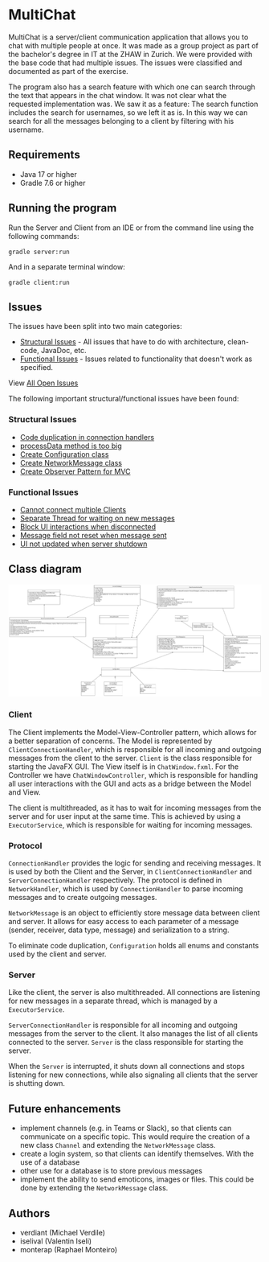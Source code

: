# MultiChat
MultiChat is a server/client communication application that allows you to chat with multiple people at once.
It was made as a group project as part of the bachelor's degree in IT at the ZHAW in Zurich. We were provided
with the base code that had multiple issues. The issues were classified and documented as part of the exercise.


The program also has a search feature with which one can search through the text that appears in the chat window.
It was not clear what the requested implementation was. We saw it as a feature: The search function
includes the search for usernames, so we left it as is. In this way we can search for all the messages belonging to a 
client by filtering with his username.


## Requirements
- Java 17 or higher
- Gradle 7.6 or higher

## Running the program
Run the Server and Client from an IDE or from the command line using the following commands:
```
gradle server:run
``` 
And in a separate terminal window:
```
gradle client:run
```

## Issues
The issues have been split into two main categories:

- [Structural Issues](https://github.zhaw.ch/PM2-IT22tbZH-wahl-krea/uebung-hk1-verdiant-iselival-monterap/issues?q=is%3Aissue+label%3Astructural) - All issues that have to do with architecture, clean-code, JavaDoc, etc.
- [Functional Issues](https://github.zhaw.ch/PM2-IT22tbZH-wahl-krea/uebung-hk1-verdiant-iselival-monterap/issues?q=is%3Aissue+label%3Afunctional) - Issues related to functionality that doesn't work as specified.

View [All Open Issues](https://github.zhaw.ch/PM2-IT22tbZH-wahl-krea/uebung-hk1-verdiant-iselival-monterap/issues?q=is%3Aissue+is%3Aopen)

The following important structural/functional issues have been found:

### Structural Issues

- [Code duplication in connection handlers](https://github.zhaw.ch/PM2-IT22tbZH-wahl-krea/uebung-hk1-verdiant-iselival-monterap/issues/28)
- [processData method is too big](https://github.zhaw.ch/PM2-IT22tbZH-wahl-krea/uebung-hk1-verdiant-iselival-monterap/issues/15)
- [Create Configuration class](https://github.zhaw.ch/PM2-IT22tbZH-wahl-krea/uebung-hk1-verdiant-iselival-monterap/issues/8)
- [Create NetworkMessage class](https://github.zhaw.ch/PM2-IT22tbZH-wahl-krea/uebung-hk1-verdiant-iselival-monterap/issues/39)
- [Create Observer Pattern for MVC](https://github.zhaw.ch/PM2-IT22tbZH-wahl-krea/uebung-hk1-verdiant-iselival-monterap/issues/27)

### Functional Issues

- [Cannot connect multiple Clients](https://github.zhaw.ch/PM2-IT22tbZH-wahl-krea/uebung-hk1-verdiant-iselival-monterap/issues/31)
- [Separate Thread for waiting on new messages](https://github.zhaw.ch/PM2-IT22tbZH-wahl-krea/uebung-hk1-verdiant-iselival-monterap/issues/23)
- [Block UI interactions when disconnected](https://github.zhaw.ch/PM2-IT22tbZH-wahl-krea/uebung-hk1-verdiant-iselival-monterap/issues/25)
- [Message field not reset when message sent](https://github.zhaw.ch/PM2-IT22tbZH-wahl-krea/uebung-hk1-verdiant-iselival-monterap/issues/32)
- [UI not updated when server shutdown](https://github.zhaw.ch/PM2-IT22tbZH-wahl-krea/uebung-hk1-verdiant-iselival-monterap/issues/40)

## Class diagram
![Class diagram](assets/ClassDiagram.png)

### Client
The Client implements the Model-View-Controller pattern, which allows for a better separation of concerns.
The Model is represented by ```ClientConnectionHandler```, which is responsible for all incoming and outgoing messages from the client to the server.
```Client``` is the class responsible for starting the JavaFX GUI. The View itself is in ```ChatWindow.fxml```. For the Controller we have ```ChatWindowController```, which is responsible for handling all user interactions with the GUI and acts as a bridge between the Model and View.

The client is multithreaded, as it has to wait for incoming messages from the server and for user input at the same time. This is achieved by using a ```ExecutorService```, which is responsible for waiting for incoming messages.

### Protocol
```ConnectionHandler``` provides the logic for sending and receiving messages. It is used by both the Client and the Server, in ```ClientConnectionHandler``` and ```ServerConnectionHandler``` respectively. The protocol is defined in ```NetworkHandler```, which is used by ```ConnectionHandler``` to parse incoming messages and to create outgoing messages.

```NetworkMessage``` is an object to efficiently store message data between client and server. It allows for easy access to each parameter of a message (sender, receiver, data type, message) and serialization to a string.

To eliminate code duplication, ```Configuration``` holds all enums and constants used by the client and server.

### Server
Like the client, the server is also multithreaded. All connections are listening for new messages in a separate thread, which is managed by a ```ExecutorService```.

```ServerConnectionHandler``` is responsible for all incoming and outgoing messages from the server to the client. It also manages the list of all clients connected to the server.
```Server``` is the class responsible for starting the server.

When the ```Server``` is interrupted, it shuts down all connections and stops listening for new connections, while also signaling all clients that the server is shutting down.

## Future enhancements
- implement channels (e.g. in Teams or Slack), so that clients can communicate on a specific topic. This would require the creation of a new class ```Channel``` and extending the ```NetworkMessage``` class.
- create a login system, so that clients can identify themselves. With the use of a database
- other use for a database is to store previous messages
- implement the ability to send emoticons, images or files. This could be done by extending the ```NetworkMessage``` class.

## Authors
- verdiant (Michael Verdile)
- iselival (Valentin Iseli)
- monterap (Raphael Monteiro)
